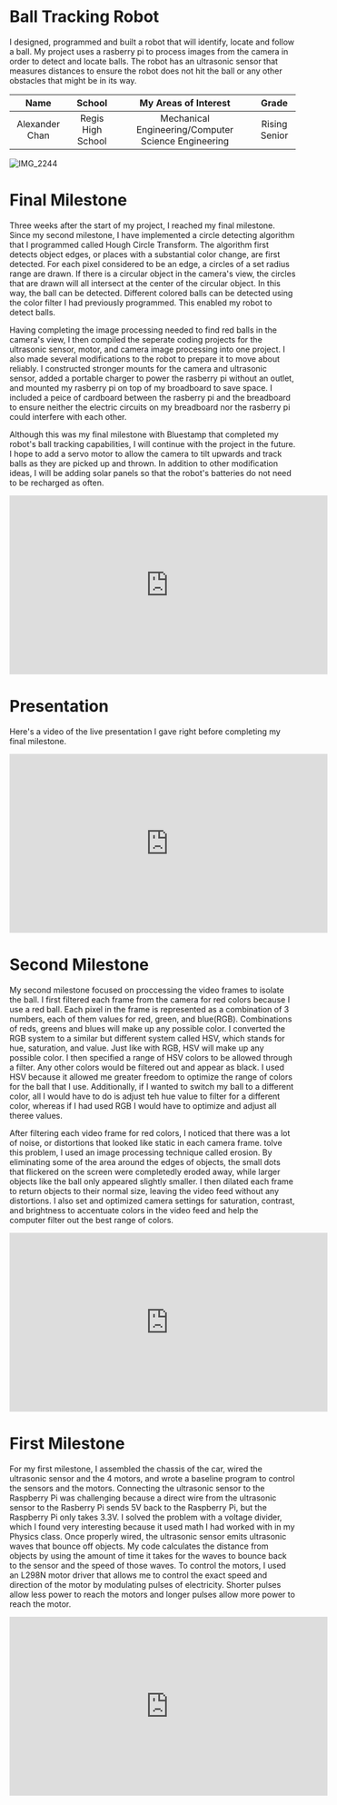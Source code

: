 ﻿# Ball Tracking Robot 
I designed, programmed and built a robot that will identify, locate and follow a ball. My project uses a rasberry pi to process images from the camera in order to detect and locate balls. The robot has an ultrasonic sensor that measures distances to ensure the robot does not hit the ball or any other obstacles that might be in its way. 

| **Name** | **School** | **My Areas of Interest** | **Grade** |
|:--:|:--:|:--:|:--:|
| Alexander Chan | Regis High School | Mechanical Engineering/Computer Science Engineering | Rising Senior
![IMG_2244](https://user-images.githubusercontent.com/86970028/129973569-bb70e678-0fca-4174-ad06-08004da96ff6.jpg)
     

# Final Milestone

Three weeks after the start of my project, I reached my final milestone. Since my second milestone, I have implemented a circle detecting algorithm that I programmed called Hough Circle Transform. The algorithm first detects object edges, or places with a substantial color change, are first detected. For each pixel considered to be an edge, a circles of a set radius range are drawn. If there is a circular object in the camera's view, the circles that are drawn will all intersect at the center of the circular object. In this way, the ball can be detected. Different colored balls can be detected using the color filter I had previously programmed. This enabled my robot to detect balls. 

Having completing the image processing needed to find red balls in the camera's view, I then compiled the seperate coding projects for the ultrasonic sensor, motor, and camera image processing into one project. I also made several modifications to the robot to prepare it to move about reliably. I constructed stronger mounts for the camera and ultrasonic sensor, added a portable charger to power the rasberry pi without an outlet, and mounted my rasberry pi on top of my broadboard to save space. I included a peice of cardboard between the rasberry pi and the breadboard to ensure neither the electric circuits on my breadboard nor the rasberry pi could interfere with each other.

Although this was my final milestone with Bluestamp that completed my robot's ball tracking capabilities, I will continue with the project in the future. I hope to add a servo motor to allow the camera to tilt upwards and track balls as they are picked up and thrown. In addition to other modification ideas, I will be adding solar panels so that the robot's batteries do not need to be recharged as often. 


<iframe width="560" height="315" src="https://www.youtube.com/embed/_SUSWzWiC0I" title="YouTube video player" frameborder="0" allow="accelerometer; autoplay; clipboard-write; encrypted-media; gyroscope; picture-in-picture" allowfullscreen></iframe>                                                                                                       
<br>

# Presentation

Here's a video of the live presentation I gave right before completing my final milestone.

<iframe width="560" height="315" src="https://www.youtube.com/embed/ml36HLql7Oo" title="YouTube video player" frameborder="0" allow="accelerometer; autoplay; clipboard-write; encrypted-media; gyroscope; picture-in-picture" allowfullscreen></iframe> 
<br>

# Second Milestone

My second milestone focused on proccessing the video frames to isolate the ball. I first filtered each frame from the camera for red colors because I use a red ball. Each pixel in the frame is represented as a combination of 3 numbers, each of them values for red, green, and blue(RGB). Combinations of reds, greens and blues will make up any possible color. I converted the RGB system to a similar but different system called HSV, which stands for hue, saturation, and value. Just like with RGB, HSV will make up any possible color. I then specified a range of HSV colors to be allowed through a filter. Any other colors would be filtered out and appear as black. I used HSV because it allowed me greater freedom to optimize the range of colors for the ball that I use. Additionally, if I wanted to switch my ball to a different color, all I would have to do is adjust teh hue value to filter for a different color, whereas if I had used RGB I would have to optimize and adjust all theree values. 
  
After filtering each video frame for red colors, I noticed that there was a lot of noise, or distortions that looked like static in each camera frame. tolve this problem, I used an image processing technique called erosion. By eliminating some of the area around the edges of objects, the small dots that flickered on the screen were completedly eroded away, while larger objects like the ball only appeared slightly smaller. I then dilated each frame to return objects to their normal size, leaving the video feed without any distortions. I also set and optimized camera settings for saturation, contrast, and brightness to accentuate colors in the video feed and help the computer filter out the best range of colors. 

<iframe width="560" height="315" src="https://www.youtube.com/embed/SNreoi3gCcM" title="YouTube video player" frameborder="0" allow="accelerometer; autoplay; clipboard-write; encrypted-media; gyroscope; picture-in-picture" allowfullscreen></iframe>
<br>


# First Milestone
  
For my first milestone, I assembled the chassis of the car, wired the ultrasonic sensor and the 4 motors, and wrote a baseline program to control the sensors and the motors. Connecting the ultrasonic sensor to the Raspberry Pi was challenging because a direct wire from the ultrasonic sensor to the Rasberry Pi sends 5V back to the Raspberry Pi, but the Raspberry Pi only takes 3.3V. I solved the problem with a voltage divider, which I found very interesting because it used math I had worked with in my Physics class. Once properly wired, the ultrasonic sensor emits ultrasonic waves that bounce off objects. My code calculates the distance from objects by using the amount of time it takes for the waves to bounce back to the sensor and the speed of those waves. To control the motors, I used an L298N motor driver that allows me to control the exact speed and direction of the motor by modulating pulses of electricity. Shorter pulses allow less power to reach the motors and longer pulses allow more power to reach the motor.

<iframe width="560" height="315" src="https://www.youtube.com/embed/zY5fDYwYBLY" title="YouTube video player" frameborder="0" allow="accelerometer; autoplay; clipboard-write; encrypted-media; gyroscope; picture-in-picture" allowfullscreen></iframe>
